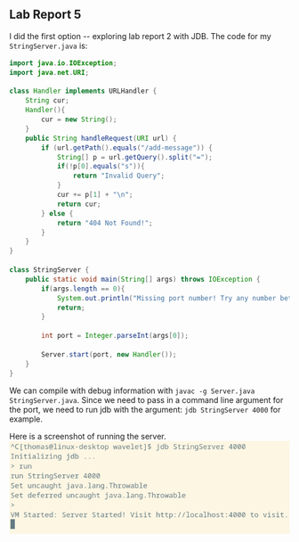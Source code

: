 
## Lab Report 5

I did the first option -- exploring lab report 2 with JDB. The code for my `StringServer.java` is:
```java
import java.io.IOException;
import java.net.URI;

class Handler implements URLHandler {
    String cur;
    Handler(){
        cur = new String();
    }
    public String handleRequest(URI url) {
        if (url.getPath().equals("/add-message")) {
            String[] p = url.getQuery().split("=");  
            if(!p[0].equals("s")){
                return "Invalid Query";
            }
            cur += p[1] + "\n"; 
            return cur;
        } else {
            return "404 Not Found!";
        }
    }
}

class StringServer {
    public static void main(String[] args) throws IOException {
        if(args.length == 0){
            System.out.println("Missing port number! Try any number between 1024 to 49151");
            return;
        }

        int port = Integer.parseInt(args[0]);

        Server.start(port, new Handler());
    }
}

```
We can compile with debug information with `javac -g Server.java StringServer.java`. Since we need to pass in a command line argument for the port, we need to run jdb with the argument: `jdb StringServer 4000` for example. 

Here is a screenshot of running the server. 
![jdb](jdb.png)

